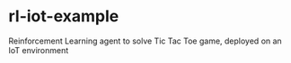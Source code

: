 # rl-iot-example
Reinforcement Learning agent to solve Tic Tac Toe game, deployed on an IoT environment
